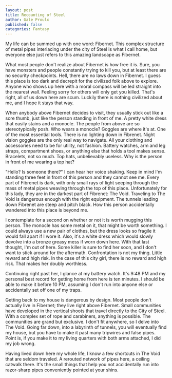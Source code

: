 ```yaml
---
layout: post
title: Recounting of Steel
author: Gale Proulx
published: false
categories: Fantasy
---
```


My life can be summed up with one word: Fibernet. This complex structure of metal pipes interlacing under the city of Steel is what I call home, but everyone else just refers to this amazing landscape as Fibernet. 

What most people don't realize about Fibernet is how free it is. Sure, you have monsters and people constantly trying to kill you, but at least there are no security checkpoints. Hell, there are no laws down in Fibernet. I guess this place is too dark and decrepit for the civilized folk above to explore. Anyone who shows up here with a moral compass will be led straight into the nearest wall. Feeling sorry for others will only get you killed. That's right, all of us down here are scum. Luckily there is nothing civilized about me, and I hope it stays that way.

When anybody above Fibernet decides to visit, they usually stick out like a sore thumb, just like the person standing in front of me. A pretty white dress that easily stains and a monocle. The people from above are so stereotypically posh. Who wears a monocle? Goggles are where it's at. One of the most essential tools. There is no lighting down in Fibrenet. Night vision goggles are the only real way to navigate. All your clothing and accessories need to be for utility, not fashion. Battery watches, arm and leg straps, compartment shoes, or anything else that holds a tool makes sense. Bracelets, not so much. Top hats, unbelievably useless. Why is the person in front of me wearing a top hat?

"Hello? Is someone there?" I can hear her voice shaking. Keep in mind I'm standing three feet in front of this person and they cannot see me. Every part of Fibrenet is dark, with only small rays of light seeping through the mass of metal pipes weaving through the top of this place. Unfortunately for this lady, they are in the darkest part of Fibrenet: The Void. Traveling to The Void is dangerous enough with the right equipment. The tunnels leading down Fibrenet are steep and pitch black. How this person accidentally wandered into this place is beyond me.

I contemplate for a second on whether or not it is worth mugging this person. The monocle has some metal on it, that might be worth something. I could always use a new pair of clothes, but the dress looks so fragile it would fall apart if I wore it. Also, it's a white dress which would slowly devolve into a bronze greasy mess if worn down here. With that last thought, I'm out of here. Some killer is sure to find her soon, and I don't want to stick around for the aftermath. Confrontation is not my thing. Little reward and high risk. In the case of this city girl, there is no reward and high risk. That makes her doubly worthless.

Continuing right past her, I glance at my battery watch. It's 9:48 PM and my personal best record for getting home from here is ten minutes. I should be able to make it before 10 PM, assuming I don't run into anyone else or accidentally set off one of my traps.

Getting back to my house is dangerous by design. Most people don't actually live in Fibernet; they live right above Fibernet. Small communities have developed in the vertical shoots that travel directly to the City of Steel. With a complex set of rope and carabiners, anything is possible. The communities are grand but exclusive. I don't fit anywhere, so I delve into The Void. Going far down, into a labyrinth of tunnels, you will eventually find my house, but you have to make it past many tripwires and false pipes. Point is, if you make it to my living quarters with both arms attached, I did my job wrong.

Having lived down here my whole life, I know a few shortcuts in The Void that are seldom traveled. A rerouted network of pipes here, a ceiling catwalk there. It's the small things that help you not accidentally run into razor-sharp pipes conveniently pointed at your shins.

